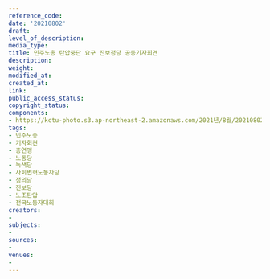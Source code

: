 ```yaml
---
reference_code: 
date: '20210802'
draft: 
level_of_description: 
media_type: 
title: 민주노총 탄압중단 요구 진보정당 공동기자회견
description: 
weight: 
modified_at: 
created_at: 
link: 
public_access_status: 
copyright_status: 
components:
- https://kctu-photo.s3.ap-northeast-2.amazonaws.com/2021년/8월/20210802-민주노총+탄압중단+요구+진보정당+공동기자회견_민주노총_기자회견_총연맹_노동당_녹색당_사회변혁노동자당_정의당_진보당_노조탄압_전국노동자대회/403818_60308_5315.jpg
tags:
- 민주노총
- 기자회견
- 총연맹
- 노동당
- 녹색당
- 사회변혁노동자당
- 정의당
- 진보당
- 노조탄압
- 전국노동자대회
creators:
- 
subjects:
- 
sources:
- 
venues:
- 
---
```

